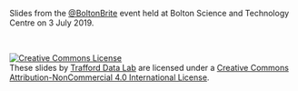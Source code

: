 Slides from the <a href=“https://twitter.com/BoltonBrite” target=“_blank”>@BoltonBrite</a> event held at Bolton Science and Technology Centre on 3 July 2019.

<br/>

<a rel="license" href="http://creativecommons.org/licenses/by-nc/4.0/"><img alt="Creative Commons License" style="border-width:0" src="https://i.creativecommons.org/l/by-nc/4.0/88x31.png" /></a><br /><span xmlns:dct="http://purl.org/dc/terms/" property="dct:title">These slides </span> by <a xmlns:cc="http://creativecommons.org/ns#" href="https://github.com/traffordDataLab/talks" property="cc:attributionName" rel="cc:attributionURL">Trafford Data Lab</a> are licensed under a <a rel="license" href="http://creativecommons.org/licenses/by-nc/4.0/">Creative Commons Attribution-NonCommercial 4.0 International License</a>.
